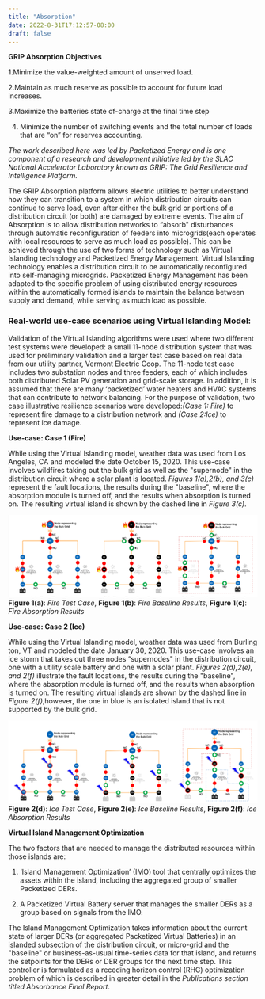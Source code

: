 ```yaml
---
title: "Absorption"
date: 2022-8-31T17:12:57-08:00
draft: false
---
```

**GRIP Absorption Objectives**

1.Minimize the value-weighted amount of unserved load.

2.Maintain as much reserve as possible to account for future load increases.

3.Maximize the batteries state of-charge at the final time step

4. Minimize the number of switching events and the total number of loads that are “on” for reserves accounting.


 *The work described here was led by Packetized Energy and is one component of a research and development initiative led by the SLAC National Accelerator Laboratory known as GRIP: The Grid Resilience and Intelligence Platform.*

 The GRIP Absorption platform allows electric utilities to better understand how they can transition to a system in which distribution circuits can continue to serve load, even after either the bulk grid or portions of a distribution circuit (or both) are damaged by extreme events. The aim of Absorption is to allow distribution networks to “absorb" disturbances through automatic reconfiguration of feeders into microgrids(each operates with local resources to serve as much load as possible). This can be achieved through the use of two forms of technology such as Virtual Islanding technology and Packetized Energy Management. Virtual Islanding technology enables a distribution circuit to be automatically reconfigured into self-managing microgrids. Packetized Energy Management has been adapted to the specific problem of using distributed energy resources within the automatically formed islands to maintain the balance between supply and demand, while serving as much load as possible.


### Real-world use-case scenarios using Virtual Islanding Model:

 Validation of the Virtual Islanding algorithms were used where two different test systems were developed: a small 11-node distribution system that was used for preliminary validation and a larger test case based on real data from our utility partner, Vermont Electric Coop. The 11-node test case includes two substation nodes and three feeders, each of which includes both distributed Solar PV generation and grid-scale storage. In addition, it is assumed that there are many ‘packetized’ water heaters and HVAC systems that can contribute to network balancing. For the purpose of validation, two case illustrative resilience scenarios were developed:*(Case 1: Fire)* to represent fire damage to a distribution network and *(Case 2:Ice)* to represent ice damage.

 **Use-case: Case 1 (Fire)**

 While using the Virtual Islanding model, weather data was used from Los Angeles, CA and modeled the date October 15, 2020. This use-case involves wildfires taking out the bulk grid as well as the "supernode" in the distribution circuit where a solar plant is located. *Figures 1(a),2(b), and 3(c)* represent the fault locations, the results during the "baseline", where the absorption module is turned off, and the results when absorption is turned on. The resulting virtual island is shown by the dashed line in *Figure 3(c)*.



![Figure 1-Hinesburg circuit plotted with edge width relative to GridLab-D](/AB_FIGURE2_3A_B_C.png)
**Figure 1(a)**: *Fire Test Case*, **Figure 1(b)**: *Fire Baseline Results*, **Figure 1(c)**: *Fire Absorption Results*

 **Use-case: Case 2 (Ice)**

While using the Virtual Islanding model, weather data was used from Burling ton, VT and modeled the date January 30, 2020. This use-case involves an ice storm that takes out three nodes “supernodes" in the distribution circuit, one with a utility scale battery and one with a solar plant. *Figures 2(d),2(e), and 2(f)* illustrate the fault locations, the results during the "baseline", where the absorption module is turned off, and the results when absorption is turned on. The resulting virtual islands are shown by the dashed line in *Figure 2(f)*,however, the one in blue is an isolated island that is not supported by the bulk grid.


![Figure 1-Hinesburg circuit plotted with edge width relative to GridLab-D](/AB_FIGURE2_3D_E_F.png)
**Figure 2(d)**: *Ice Test Case*, **Figure 2(e)**: *Ice Baseline Results*, **Figure 2(f)**: *Ice Absorption Results*

**Virtual Island Management Optimization**

The two factors that are needed to manage the distributed resources within those islands are:

1. ‘Island Management Optimization’ (IMO) tool that centrally optimizes the assets within the island, including the aggregated group of smaller Packetized DERs.

2.  A Packetized Virtual Battery server that manages the smaller DERs as a group based on signals from the IMO.

The Island Management Optimization takes information about the current state of larger DERs (or aggregated Packetized Virtual Batteries) in an islanded subsection of the distribution circuit, or micro-grid and the "baseline" or business-as-usual time-series data for that island, and returns the setpoints for the DERs or DER groups for the next time step. This controller is formulated as a receding horizon control (RHC) optimization problem of which is described in greater detail in the *Publications section titled Absorbance Final Report*.
